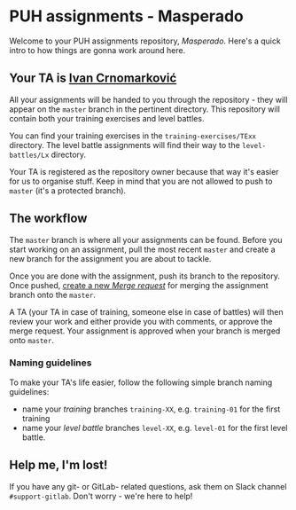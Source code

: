 # PUH assignments - Masperado

Welcome to your PUH assignments repository, *Masperado*. Here's a quick intro to how things are gonna work around here.

## Your TA is [Ivan Crnomarković](https://puh.takelab.fer.hr/Ivan)

All your assignments will be handed to you through the repository - they will
appear on the `master` branch in the pertinent directory. This repository will
contain both your training exercises and level battles.

You can find your training exercises in the `training-exercises/TExx` directory.
The level battle assignments will find their way to the `level-battles/Lx`
directory.

Your TA is registered as the repository owner because that way it's easier for
us to organise stuff. Keep in mind that you are not allowed to push to `master`
(it's a protected branch).

## The workflow

The `master` branch is where all your assignments can be found. Before you start
working on an assignment, pull the most recent `master` and create a new branch
for the assignment you are about to tackle.

Once you are done with the assignment, push its branch to the repository. Once
pushed, [create a new *Merge request*](https://docs.gitlab.com/ee/gitlab-basics/add-merge-request.html)
for merging the assignment branch onto the `master`.

A TA (your TA in case of training, someone else in case of battles) will then
review your work and either provide you with comments, or approve the merge
request. Your assignment is approved when your branch is merged onto `master`.

### Naming guidelines

To make your TA's life easier, follow the following simple branch naming
guidelines:

* name your *training* branches `training-XX`, e.g. `training-01` for the first
training
* name your *level battle* branches `level-XX`, e.g. `level-01` for the first
level battle.

## Help me, I'm lost!

If you have any git- or GitLab- related questions, ask them on Slack channel
`#support-gitlab`. Don't worry - we're here to help!

